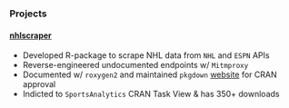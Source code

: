 ### Projects
#### [nhlscraper](https://github.com/RentoSaijo/nhlscraper)
- Developed R-package to scrape NHL data from `NHL` and `ESPN` APIs
- Reverse-engineered undocumented endpoints w/ `Mitmproxy`
- Documented w/ `roxygen2` and maintained `pkgdown` [website](https://rentosaijo.github.io/nhlscraper/) for CRAN approval
- Indicted to `SportsAnalytics` CRAN Task View & has 350+ downloads
